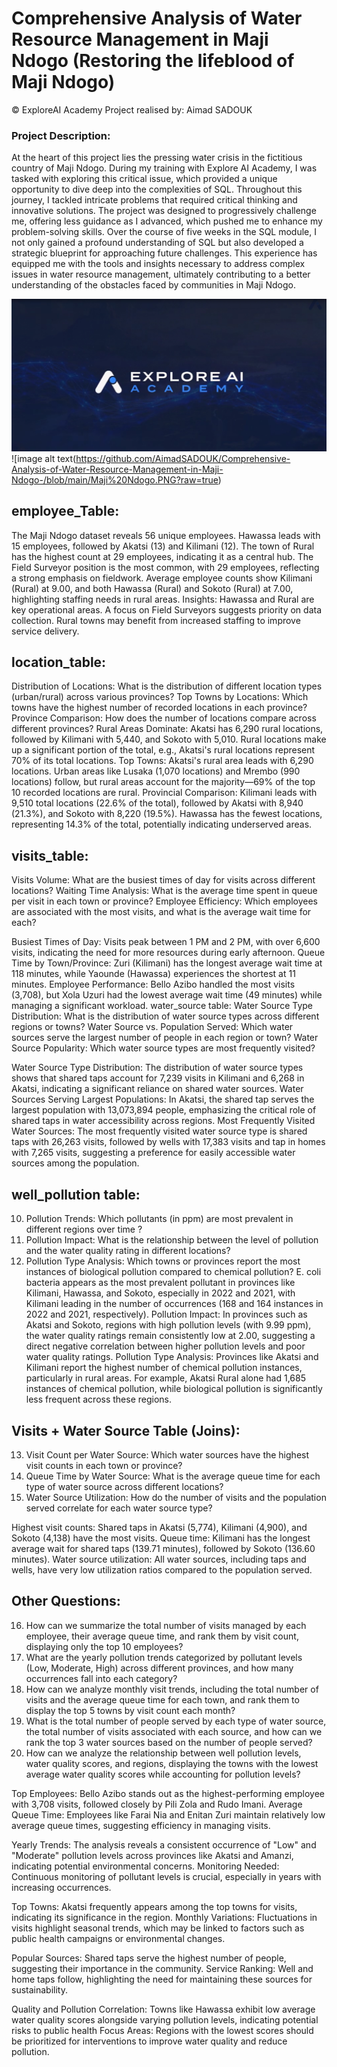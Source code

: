 # Comprehensive Analysis of Water Resource Management in Maji Ndogo (Restoring the lifeblood of Maji Ndogo)
© ExploreAI Academy
Project realised by: Aimad SADOUK

### Project Description:
At the heart of this project lies the pressing water crisis in the fictitious country of Maji Ndogo. During my training with Explore AI Academy, I was tasked with exploring this critical issue, which provided a unique opportunity to dive deep into the complexities of SQL. Throughout this journey, I tackled intricate problems that required critical thinking and innovative solutions.
The project was designed to progressively challenge me, offering less guidance as I advanced, which pushed me to enhance my problem-solving skills. Over the course of five weeks in the SQL module, I not only gained a profound understanding of SQL but also developed a strategic blueprint for approaching future challenges. This experience has equipped me with the tools and insights necessary to address complex issues in water resource management, ultimately contributing to a better understanding of the obstacles faced by communities in Maji Ndogo.

![image alt text](https://github.com/AimadSADOUK/Comprehensive-Analysis-of-Water-Resource-Management-in-Maji-Ndogo-/blob/main/EXPLORE%20AI%20ACADEMY.PNG?raw=true)
![image alt text(https://github.com/AimadSADOUK/Comprehensive-Analysis-of-Water-Resource-Management-in-Maji-Ndogo-/blob/main/Maji%20Ndogo.PNG?raw=true)
## employee_Table:
The Maji Ndogo dataset reveals 56 unique employees. Hawassa leads with 15 employees, followed by Akatsi (13) and Kilimani (12). The town of Rural has the highest count at 29 employees, indicating it as a central hub. The Field Surveyor position is the most common, with 29 employees, reflecting a strong emphasis on fieldwork. Average employee counts show Kilimani (Rural) at 9.00, and both Hawassa (Rural) and Sokoto (Rural) at 7.00, highlighting staffing needs in rural areas.
Insights:
Hawassa and Rural are key operational areas.
A focus on Field Surveyors suggests priority on data collection.
Rural towns may benefit from increased staffing to improve service delivery.

## location_table:
Distribution of Locations: What is the distribution of different location types (urban/rural) across various provinces?
Top Towns by Locations: Which towns have the highest number of recorded locations in each province?
Province Comparison: How does the number of locations compare across different provinces?
Rural Areas Dominate:
Akatsi has 6,290 rural locations, followed by Kilimani with 5,440, and Sokoto with 5,010.
Rural locations make up a significant portion of the total, e.g., Akatsi's rural locations represent 70% of its total locations.
Top Towns:
Akatsi's rural area leads with 6,290 locations.
Urban areas like Lusaka (1,070 locations) and Mrembo (990 locations) follow, but rural areas account for the majority—69% of the top 10 recorded locations are rural.
Provincial Comparison:
Kilimani leads with 9,510 total locations (22.6% of the total), followed by Akatsi with 8,940 (21.3%), and Sokoto with 8,220 (19.5%).
Hawassa has the fewest locations, representing 14.3% of the total, potentially indicating underserved areas.

## visits_table:
Visits Volume: What are the busiest times of day for visits across different locations?
Waiting Time Analysis: What is the average time spent in queue per visit in each town or province?
Employee Efficiency: Which employees are associated with the most visits, and what is the average wait time for each?

Busiest Times of Day: Visits peak between 1 PM and 2 PM, with over 6,600 visits, indicating the need for more resources during early afternoon.
Queue Time by Town/Province: Zuri (Kilimani) has the longest average wait time at 118 minutes, while Yaounde (Hawassa) experiences the shortest at 11 minutes.
Employee Performance: Bello Azibo handled the most visits (3,708), but Xola Uzuri had the lowest average wait time (49 minutes) while managing a significant workload.
water_source table:
Water Source Type Distribution: What is the distribution of water source types across different regions or towns?
Water Source vs. Population Served: Which water sources serve the largest number of people in each region or town?
Water Source Popularity: Which water source types are most frequently visited?

Water Source Type Distribution: The distribution of water source types shows that shared taps account for 7,239 visits in Kilimani and 6,268 in Akatsi, indicating a significant reliance on shared water sources.
Water Sources Serving Largest Populations: In Akatsi, the shared tap serves the largest population with 13,073,894 people, emphasizing the critical role of shared taps in water accessibility across regions.
Most Frequently Visited Water Sources: The most frequently visited water source type is shared taps with 26,263 visits, followed by wells with 17,383 visits and tap in homes with 7,265 visits, suggesting a preference for easily accessible water sources among the population.

## well_pollution table:
   10. Pollution Trends: Which pollutants (in ppm) are most prevalent in different regions over time ?
   11. Pollution Impact: What is the relationship between the level of pollution and the water quality rating in different locations?
   12. Pollution Type Analysis: Which towns or provinces report the most instances of biological pollution compared to chemical pollution?
E. coli bacteria appears as the most prevalent pollutant in provinces like Kilimani, Hawassa, and Sokoto, especially in 2022 and 2021, with Kilimani leading in the number of occurrences (168 and 164 instances in 2022 and 2021, respectively).
Pollution Impact:
In provinces such as Akatsi and Sokoto, regions with high pollution levels (with 9.99 ppm), the water quality ratings remain consistently low at 2.00, suggesting a direct negative correlation between higher pollution levels and poor water quality ratings.
Pollution Type Analysis:
Provinces like Akatsi and Kilimani report the highest number of chemical pollution instances, particularly in rural areas. For example, Akatsi Rural alone had 1,685 instances of chemical pollution, while biological pollution is significantly less frequent across these regions.

## Visits + Water Source Table (Joins):
13. Visit Count per Water Source: Which water sources have the highest visit counts in each town or province?
14. Queue Time by Water Source: What is the average queue time for each type of water source across different locations?
15. Water Source Utilization: How do the number of visits and the population served correlate for each water source type?

Highest visit counts: Shared taps in Akatsi (5,774), Kilimani (4,900), and Sokoto (4,138) have the most visits.
Queue time: Kilimani has the longest average wait for shared taps (139.71 minutes), followed by Sokoto (136.60 minutes).
Water source utilization: All water sources, including taps and wells, have very low utilization ratios compared to the population served.

## Other Questions:
16. How can we summarize the total number of visits managed by each employee, their average queue time, and rank them by visit count, displaying only the top 10 employees?
17. What are the yearly pollution trends categorized by pollutant levels (Low, Moderate, High) across different provinces, and how many occurrences fall into each category?
18. How can we analyze monthly visit trends, including the total number of visits and the average queue time for each town, and rank them to display the top 5 towns by visit count each month?
19. What is the total number of people served by each type of water source, the total number of visits associated with each source, and how can we rank the top 3 water sources based on the number of people served?
20. How can we analyze the relationship between well pollution levels, water quality scores, and regions, displaying the towns with the lowest average water quality scores while accounting for pollution levels?

Top Employees: Bello Azibo stands out as the highest-performing employee with 3,708 visits, followed closely by Pili Zola and Rudo Imani.
Average Queue Time: Employees like Farai Nia and Enitan Zuri maintain relatively low average queue times, suggesting efficiency in managing visits.

Yearly Trends: The analysis reveals a consistent occurrence of "Low" and "Moderate" pollution levels across provinces like Akatsi and Amanzi, indicating potential environmental concerns.
Monitoring Needed: Continuous monitoring of pollutant levels is crucial, especially in years with increasing occurrences.

Top Towns: Akatsi frequently appears among the top towns for visits, indicating its significance in the region.
Monthly Variations: Fluctuations in visits highlight seasonal trends, which may be linked to factors such as public health campaigns or environmental changes.

Popular Sources: Shared taps serve the highest number of people, suggesting their importance in the community.
Service Ranking: Well and home taps follow, highlighting the need for maintaining these sources for sustainability.

Quality and Pollution Correlation: Towns like Hawassa exhibit low average water quality scores alongside varying pollution levels, indicating potential risks to public health
Focus Areas: Regions with the lowest scores should be prioritized for interventions to improve water quality and reduce pollution.













